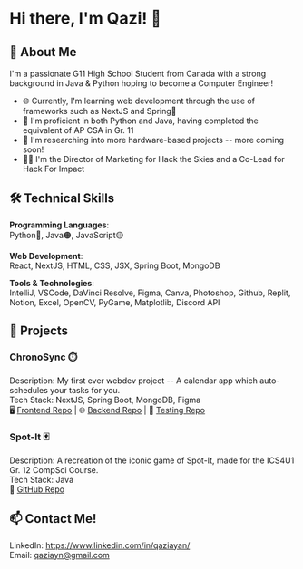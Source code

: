 # Hi there, I'm Qazi! 👋 

## 🚀 About Me
I'm a passionate G11 High School Student from Canada with a strong background in Java & Python hoping to become a Computer Engineer! <br/>

- 🌐 Currently, I'm learning web development through the use of frameworks such as NextJS and Spring🌿
- 📖 I'm proficient in both Python and Java, having completed the equivalent of AP CSA in Gr. 11
- 🤖 I'm researching into more hardware-based projects -- more coming soon!
- 🧑‍🚀 I'm the Director of Marketing for Hack the Skies and a Co-Lead for Hack For Impact 

## 🛠️ Technical Skills
**Programming Languages**: <br/>
Python🔵, Java🟠, JavaScript🟡

**Web Development**: <br/>
React, NextJS, HTML, CSS, JSX, Spring Boot, MongoDB

**Tools & Technologies**: <br/>
IntelliJ, VSCode, DaVinci Resolve, Figma, Canva, Photoshop, Github, Replit, Notion, Excel, OpenCV, PyGame, Matplotlib, Discord API

## 📂 Projects
### ChronoSync ⏱️
Description: My first ever webdev project -- A calendar app which auto-schedules your tasks for you.<br/>
Tech Stack: NextJS, Spring Boot, MongoDB, Figma<br/>
🖥️ [Frontend Repo](https://github.com/insomnic123/cs-calendar-app) | 🌐 [Backend Repo](https://github.com/insomnic123/cs-calender-app-backend) | 🔨 [Testing Repo](https://github.com/insomnic123/CS-Calendar-App-Functionality-Testing)

### Spot-It 🃏
Description: A recreation of the iconic game of Spot-It, made for the ICS4U1 Gr. 12 CompSci Course.<br/>
Tech Stack: Java<br/>
🔗 [GitHub Repo](https://github.com/insomnic123/Java-Spot-It)

## 📫 Contact Me!
LinkedIn: https://www.linkedin.com/in/qaziayan/ <br/>
Email: qaziayn@gmail.com
